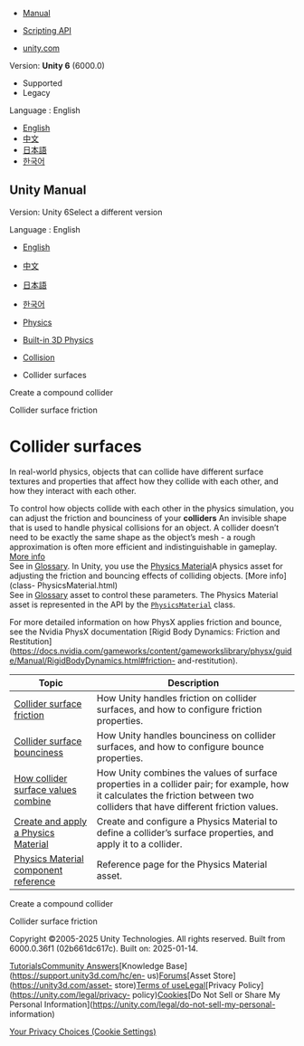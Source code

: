 [](https://docs.unity3d.com)

  * [Manual](../Manual/index.html)
  * [Scripting API](../ScriptReference/index.html)

  * [unity.com](https://unity.com/)

Version: **Unity 6** (6000.0)

  * Supported
  * Legacy

Language : English

  * [English](/Manual/collider-surfaces.html)
  * [中文](/cn/current/Manual/collider-surfaces.html)
  * [日本語](/ja/current/Manual/collider-surfaces.html)
  * [한국어](/kr/current/Manual/collider-surfaces.html)

[](https://docs.unity3d.com)

## Unity Manual

Version: Unity 6Select a different version

Language : English

  * [English](/Manual/collider-surfaces.html)
  * [中文](/cn/current/Manual/collider-surfaces.html)
  * [日本語](/ja/current/Manual/collider-surfaces.html)
  * [한국어](/kr/current/Manual/collider-surfaces.html)

  * [Physics](PhysicsSection.html)
  * [Built-in 3D Physics](PhysicsOverview.html)
  * [Collision](collision-section.html)
  * Collider surfaces

[](create-compound-collider.html)

Create a compound collider

[](collider-surface-friction.html)

Collider surface friction

# Collider surfaces

In real-world physics, objects that can collide have different surface
textures and properties that affect how they collide with each other, and how
they interact with each other.

To control how objects collide with each other in the physics simulation, you
can adjust the friction and bounciness of your **colliders** An invisible
shape that is used to handle physical collisions for an object. A collider
doesn’t need to be exactly the same shape as the object’s mesh - a rough
approximation is often more efficient and indistinguishable in gameplay. [More
info](CollidersOverview.html)  
See in [Glossary](Glossary.html#Collider). In Unity, you use the [Physics
Material](class-PhysicsMaterial.html)A physics asset for adjusting the
friction and bouncing effects of colliding objects. [More info](class-
PhysicsMaterial.html)  
See in [Glossary](Glossary.html#PhysicsMaterial) asset to control these
parameters. The Physics Material asset is represented in the API by the
[`PhysicsMaterial`](../ScriptReference/PhysicsMaterial.html) class.

For more detailed information on how PhysX applies friction and bounce, see
the Nvidia PhysX documentation [Rigid Body Dynamics: Friction and
Restitution](https://docs.nvidia.com/gameworks/content/gameworkslibrary/physx/guide/Manual/RigidBodyDynamics.html#friction-
and-restitution).

**Topic** | **Description**  
---|---  
[Collider surface friction](collider-surface-friction.html) | How Unity handles friction on collider surfaces, and how to configure friction properties.  
[Collider surface bounciness](collider-surface-bounce.html) | How Unity handles bounciness on collider surfaces, and how to configure bounce properties.  
[How collider surface values combine](collider-surfaces-combine.html) | How Unity combines the values of surface properties in a collider pair; for example, how it calculates the friction between two colliders that have different friction values.  
[Create and apply a Physics Material](create-apply-physics-material.html) | Create and configure a Physics Material to define a collider’s surface properties, and apply it to a collider.  
[Physics Material component reference](class-PhysicsMaterial.html) | Reference page for the Physics Material asset.  
  
[](create-compound-collider.html)

Create a compound collider

[](collider-surface-friction.html)

Collider surface friction

Copyright ©2005-2025 Unity Technologies. All rights reserved. Built from
6000.0.36f1 (02b661dc617c). Built on: 2025-01-14.

[Tutorials](https://learn.unity.com/)[Community
Answers](https://answers.unity3d.com)[Knowledge
Base](https://support.unity3d.com/hc/en-
us)[Forums](https://forum.unity3d.com)[Asset Store](https://unity3d.com/asset-
store)[Terms of
use](https://docs.unity3d.com/Manual/TermsOfUse.html)[Legal](https://unity.com/legal)[Privacy
Policy](https://unity.com/legal/privacy-
policy)[Cookies](https://unity.com/legal/cookie-policy)[Do Not Sell or Share
My Personal Information](https://unity.com/legal/do-not-sell-my-personal-
information)

[Your Privacy Choices (Cookie Settings)](javascript:void\(0\);)

